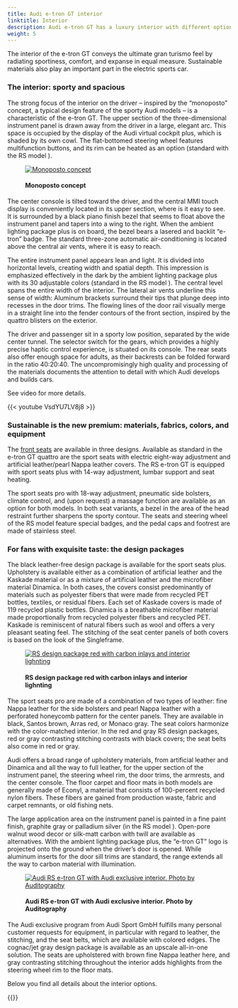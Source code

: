 ```yaml
---
title: Audi e-tron GT interior
linktitle: Interior
description: Audi e-tron GT has a luxury interior with different options in seats and design.
weight: 5
---
```

<!-- markdownlint-disable MD033 -->
The interior of the e-tron GT conveys the ultimate gran turismo feel by radiating sportiness, comfort, and expanse in equal measure. Sustainable materials also play an important part in the electric sports car.

### The interior: sporty and spacious

The strong focus of the interior on the driver – inspired by the “monoposto” concept, a typical design feature of the sporty Audi models – is a characteristic of the e-tron GT. The upper section of the three-dimensional instrument panel is drawn away from the driver in a large, elegant arc. This space is occupied by the display of the Audi virtual cockpit plus, which is shaded by its own cowl. The flat-bottomed steering wheel features 
multifunction buttons, and its rim can be heated as an option (standard with the RS model ).

<figure>
    <a href="https://media.electrichasgoneaudi.net/multimedia/models/e-tron-gt/interior/monoposto.jpg">
        <img src="https://media.electrichasgoneaudi.net/multimedia/models/e-tron-gt/interior/monoposto.jpg" 
        alt="Monoposto concept" title="Monoposto concept">
    </a>
    <figcaption><h4>Monoposto concept</h4></figcaption>
</figure>

The center console is tilted toward the driver, and the central MMI touch display is conveniently located in its upper section, where is it easy to see. It is surrounded by a black piano finish bezel that seems to float above the instrument panel and tapers into a wing to the right. When the ambient lighting package plus is on board, the bezel bears a lasered and backlit “e-tron” badge. The standard three-zone automatic air-conditioning is located above the central air vents, where it is easy to reach.

The entire instrument panel appears lean and light. It is divided into horizontal levels, creating width and spatial depth. This impression is emphasized effectively in the dark by the ambient lighting package plus with its 30 adjustable colors (standard in the RS model ). The central level spans the entire width of the interior. The lateral air vents underline this sense of width: Aluminum brackets surround their tips that plunge deep into recesses in the door trims. The flowing lines of the door rail visually merge in a straight line into the fender contours of the front section, inspired by the quattro blisters on the exterior. 

The driver and passenger sit in a sporty low position, separated by the wide center tunnel. The selector switch for the gears, which provides a highly precise haptic control experience, is situated on its console. The rear seats also offer enough space for adults, as their backrests can be folded forward in the ratio 40:20:40. The uncompromisingly high quality and processing of the materials documents the attention to detail with which Audi develops and builds cars.

See video for more details.

{{< youtube VsdYU7LV8j8 >}}

### Sustainable is the new premium: materials, fabrics, colors, and equipment

The [front seats](seats) are available in three designs. Available as standard in the e-tron GT quattro are the sport seats with electric eight-way adjustment and artificial leather/pearl Nappa leather covers. The RS e-tron GT is equipped with sport seats plus with 14-way adjustment, lumbar support and seat heating.

The sport seats pro with 18-way adjustment, pneumatic side bolsters, climate control, and (upon request) a massage function are available as an option for both models. In both seat variants, a bezel in the area of the head restraint further sharpens the sporty contour. The seats and steering wheel of the RS model feature special badges, and the pedal caps and footrest are made of stainless steel.

### For fans with exquisite taste: the design packages

The black leather-free design package is available for the sport seats plus. Upholstery is available either as a combination of artificial leather and the Kaskade material or as a mixture of artificial leather and the microfiber material Dinamica. In both cases, the covers consist predominantly of materials such as polyester fibers that were made from recycled PET bottles, textiles, or residual fibers. Each set of Kaskade covers is made of 119 recycled plastic bottles. Dinamica is a breathable microfiber material made proportionally from recycled polyester fibers and recycled PET. Kaskade is reminiscent of natural fibers such as wool and offers a very pleasant seating feel. The stitching of the seat center panels of both covers is based on the look of the Singleframe.

<figure>
    <a href="https://media.electrichasgoneaudi.net/multimedia/models/e-tron-gt/interior/interiormaterials/interior_PEF_1.jpg">
        <img src="https://media.electrichasgoneaudi.net/multimedia/models/e-tron-gt/interior/interiormaterials/interior_PEF_1s.jpg" 
        alt="RS design package red with carbon inlays and interior lighnting" title="RS design package red with carbon inlays and interior lighnting">
    </a>
    <figcaption><h4>RS design package red with carbon inlays and interior lighnting</h4></figcaption>
</figure>

The sport seats pro are made of a combination of two types of leather: fine Nappa leather for the side bolsters and pearl Nappa leather with a perforated honeycomb pattern for the center panels. They are available in black, Santos brown, Arras red, or Monaco gray. The seat colors harmonize with the color-matched interior. In the red and gray RS design packages, red or gray contrasting stitching contrasts with black covers; the seat belts also come in red or gray.

Audi offers a broad range of upholstery materials, from artificial leather and Dinamica and all the way to full leather, for the upper section of the instrument panel, the steering wheel rim, the door trims, the armrests, and the center console. The floor carpet and floor mats in both models are generally made of Econyl, a material that consists of 100-percent recycled nylon fibers. These fibers are gained from production waste, fabric and carpet remnants, or old fishing nets.

The large application area on the instrument panel is painted in a fine paint finish, graphite gray or palladium silver (in the RS model ). Open-pore walnut wood decor or silk-matt carbon with twill are available as alternatives. With the ambient lighting package plus, the “e-tron GT” logo is projected onto the ground when the driver’s door is opened. While aluminum inserts for the door sill trims are standard, the range extends all the way to carbon material with illumination.

<figure>
    <a href="https://media.electrichasgoneaudi.net/multimedia/models/e-tron-gt/interior/interior.jpg">
        <img src="https://media.electrichasgoneaudi.net/multimedia/models/e-tron-gt/interior/interior.jpg" 
        alt="Audi RS e-tron GT with Audi exclusive interior. Photo by Auditography" title="Audi RS e-tron GT with Audi exclusive interior. Photo by Auditography">
    </a>
    <figcaption><h4>Audi RS e-tron GT with Audi exclusive interior. Photo by Auditography</h4></figcaption>
</figure>

The Audi exclusive program from Audi Sport GmbH fulfills many personal customer requests for equipment, in particular with regard to leather, the stitching, and the seat belts, which are available with colored edges. The cognac/jet gray design package is available as an upscale all-in-one solution. The seats are upholstered with brown fine Nappa leather here, and gray contrasting stitching throughout the interior adds highlights from the steering wheel rim to the floor mats.

Below you find all details about the interior options.

{{<children description="true" />}}
